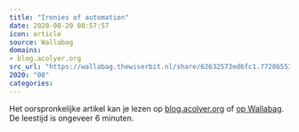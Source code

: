 ```yaml
---
title: "Ironies of automation"
date: 2020-08-20 08:57:57
icon: article
source: Wallabag
domains:
- blog.acolyer.org
src_url: "https://wallabag.thewiserbit.nl/share/62632573ed6fc1.77286553"
2020: "08"
categories:
---
```

Het oorspronkelijke artikel kan je lezen op [blog.acolyer.org](https://blog.acolyer.org/2020/01/08/ironies-of-automation/) of [op Wallabag](https://wallabag.thewiserbit.nl/share/62632573ed6fc1.77286553). De leestijd is ongeveer 6 minuten.